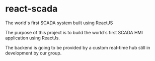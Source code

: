 # react-scada
The world´s first SCADA system built using ReactJS

The purpose of this project is to build the world´s first SCADA HMI application using ReactJs.

The backend is going to be provided by a custom real-time hub still in development by our group.


